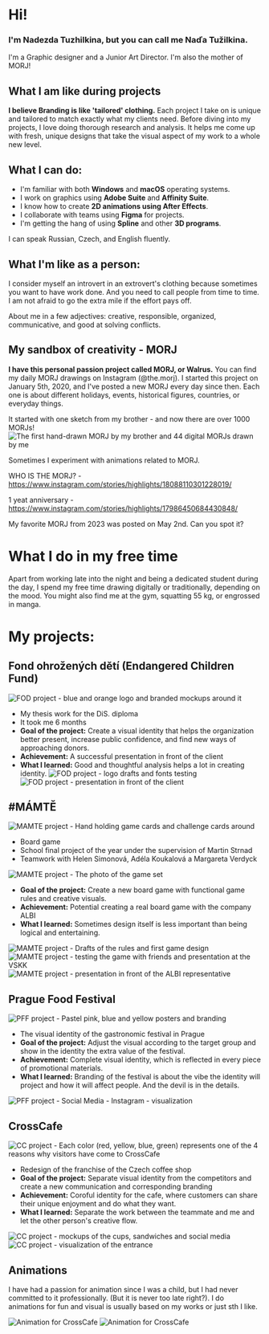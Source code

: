 # Hi! 
### I'm Nadezda Tuzhilkina, but you can call me Naďa Tužilkina. 
I'm a Graphic designer and a Junior Art Director. I'm also the mother of MORJ!

## What I am like during projects

**I believe Branding is like 'tailored' clothing.** Each project I take on is unique and tailored to match exactly what my clients need. Before diving into my projects, I love doing thorough research and analysis. It helps me come up with fresh, unique designs that take the visual aspect of my work to a whole new level.

## What I can do:
- I'm familiar with both **Windows** and **macOS** operating systems.
- I work on graphics using **Adobe Suite** and **Affinity Suite**.
- I know how to create **2D animations using After Effects**.
- I collaborate with teams using **Figma** for projects.
- I'm getting the hang of using **Spline** and other **3D programs**.

I can speak Russian, Czech, and English fluently.

## What I'm like as a person:
I consider myself an introvert in an extrovert's clothing because sometimes you want to have work done. And you need to call people from time to time. I am not afraid to go the extra mile if the effort pays off. 

About me in a few adjectives: creative, responsible, organized, communicative, and good at solving conflicts.

## My sandbox of creativity - MORJ
**I have this personal passion project called MORJ, or Walrus.** You can find my daily MORJ drawings on Instagram (@the.morj). I started this project on January 5th, 2020, and I've posted a new MORJ every day since then. Each one is about different holidays, events, historical figures, countries, or everyday things. 

It started with one sketch from my brother - and now there are over 1000 MORJs! 
![The first hand-drawn MORJ by my brother and 44 digital MORJs drawn by me](assets/MORJ.jpg)

Sometimes I experiment with animations related to MORJ. 

WHO IS THE MORJ? - https://www.instagram.com/stories/highlights/18088110301228019/

1 yeat anniversary - https://www.instagram.com/stories/highlights/17986450684430848/

My favorite MORJ from 2023 was posted on May 2nd. Can you spot it?

# What I do in my free time
Apart from working late into the night and being a dedicated student during the day, I spend my free time drawing digitally or traditionally, depending on the mood. You might also find me at the gym, squatting 55 kg, or engrossed in manga.

# My projects: 

## Fond ohrožených dětí (Endangered Children Fund)  
![FOD project - blue and orange logo and branded mockups around it](assets/FOD_2.jpg)

- My thesis work for the DiS. diploma 
- It took me 6 months
- **Goal of the project:** Create a visual identity that helps the organization better present, increase public confidence, and find new ways of approaching donors.
- **Achievement:** A successful presentation in front of the client
- **What I learned:** Good and thoughtful analysis helps a lot in creating identity.
![FOD project - logo drafts and fonts testing ](assets/FOD_1.jpg)
![FOD project - presentation in front of the client](assets/FOD_3.jpg)

## #MÁMTĚ
![MAMTE project - Hand holding game cards and challenge cards around](assets/MamTe_1.jpg)

- Board game
- School final project of the year under the supervision of Martin Strnad
- Teamwork with Helen Simonová, Adéla Koukalová a Margareta Verdyck

![MAMTE project - The photo of the game set](assets/MamTe_2.jpg)

- **Goal of the project:** Create a new board game with functional game rules and creative visuals. 
- **Achievement:** Potential creating a real board game with the company ALBI
- **What I learned:** Sometimes design itself is less important than being logical and entertaining.

![MAMTE project - Drafts of the rules and first game design](assets/MamTe_3.jpg) 
![MAMTE project - testing the game with friends and presentation at the VSKK](assets/MamTe_4.jpg)
![MAMTE project - presentation in front of the ALBI representative](assets/MamTe_5.jpg)


## Prague Food Festival
![PFF project - Pastel pink, blue and yellow posters and branding](assets/PFF_1_2.jpg)

- The visual identity of the gastronomic festival in Prague 
- **Goal of the project:** Adjust the visual according to the target group and show in the identity the extra value of the festival. 
- **Achievement:** Complete visual identity, which is reflected in every piece of promotional materials. 
- **What I learned:** Branding of the festival is about the vibe the identity will project and how it will affect people. And the devil is in the details.

![PFF project - Social Media - Instagram - visualization](assets/PFF_1.jpg)


## CrossCafe
![CC project - Each color (red, yellow, blue, green) represents one of the 4 reasons why visitors have come to CrossCafe](assets/CrossCafe_1.jpg)

- Redesign of the franchise of the Czech coffee shop  
- **Goal of the project:** Separate visual identity from the competitors and create a new communication and corresponding branding   
- **Achievement:** Coroful identity for the cafe, where customers can share their unique enjoyment and do what they want.  
- **What I learned:** Separate the work between the teammate and me and let the other person's creative flow. 

![CC project - mockups of the cups, sandwiches and social media](assets/CrossCafe_2.jpg)
![CC project - visualization of the entrance](assets/CrossCafe_3.jpg)

## Animations

I have had a passion for animation since I was a child, but I had never committed to it professionally. (But it is never too late right?). I do animations for fun and visual is usually based on my works or just sth I like.  

![Animation for CrossCafe](assets/Crosscafe_animace1.gif)
![Animation for CrossCafe](assets/Crosscafe_animace2.gif)

